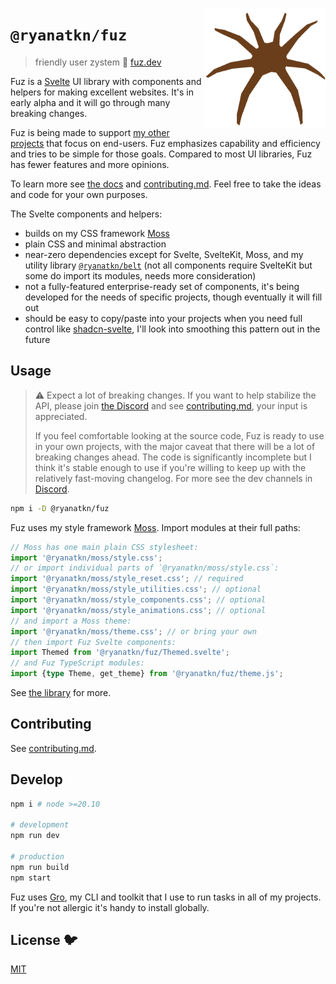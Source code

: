 [<img src="/static/favicon.png" align="right" width="192" height="192">](https://www.fuz.dev/)

# `@ryanatkn/fuz`

> friendly user zystem 🧶 [fuz.dev](https://www.fuz.dev/)

Fuz is a [Svelte](https://svelte.dev/) UI library
with components and helpers for making excellent websites.
It's in early alpha and it will go through many breaking changes.

Fuz is being made to support [my other projects](https://www.ryanatkn.com/)
that focus on end-users.
Fuz emphasizes capability and efficiency and tries to be simple for those goals.
Compared to most UI libraries, Fuz has fewer features and more opinions.

To learn more see [the docs](https://www.fuz.dev/library) and [contributing.md](contributing.md).
Feel free to take the ideas and code for your own purposes.

The Svelte components and helpers:

- builds on my CSS framework [Moss](https://github.com/ryanatkn/moss)
- plain CSS and minimal abstraction
- near-zero dependencies except for Svelte, SvelteKit, Moss,
  and my utility library [`@ryanatkn/belt`](https://github.com/ryanatkn/belt)
  (not all components require SvelteKit but some do import its modules, needs more consideration)
- not a fully-featured enterprise-ready set of components,
  it's being developed for the needs of specific projects, though eventually it will fill out
- should be easy to copy/paste into your projects when you need full control like
  [shadcn-svelte](https://github.com/huntabyte/shadcn-svelte),
  I'll look into smoothing this pattern out in the future

## Usage

> ⚠️ Expect a lot of breaking changes. If you want to help stabilize the API,
> please join [the Discord](https://discord.gg/YU5tyeK72X)
> and see [contributing.md](contributing.md), your input is appreciated.
>
> If you feel comfortable looking at the source code,
> Fuz is ready to use in your own projects,
> with the major caveat that there will be a lot of breaking changes ahead.
> The code is significantly incomplete but I think it's stable enough to use
> if you're willing to keep up with the relatively fast-moving changelog.
> For more see the dev channels in [Discord](https://discord.gg/YU5tyeK72X).

```bash
npm i -D @ryanatkn/fuz
```

Fuz uses my style framework [Moss](https://github.com/ryanatkn/moss).
Import modules at their full paths:

```ts
// Moss has one main plain CSS stylesheet:
import '@ryanatkn/moss/style.css';
// or import individual parts of `@ryanatkn/moss/style.css`:
import '@ryanatkn/moss/style_reset.css'; // required
import '@ryanatkn/moss/style_utilities.css'; // optional
import '@ryanatkn/moss/style_components.css'; // optional
import '@ryanatkn/moss/style_animations.css'; // optional
// and import a Moss theme:
import '@ryanatkn/moss/theme.css'; // or bring your own
// then import Fuz Svelte components:
import Themed from '@ryanatkn/fuz/Themed.svelte';
// and Fuz TypeScript modules:
import {type Theme, get_theme} from '@ryanatkn/fuz/theme.js';
```

See [the library](https://www.fuz.dev/library) for more.

## Contributing

See [contributing.md](contributing.md).

## Develop

```bash
npm i # node >=20.10

# development
npm run dev

# production
npm run build
npm start
```

Fuz uses [Gro](https://github.com/ryanatkn/gro),
my CLI and toolkit that I use to run tasks in all of my projects.
If you're not allergic it's handy to install globally.

## License 🐦

[MIT](LICENSE)
